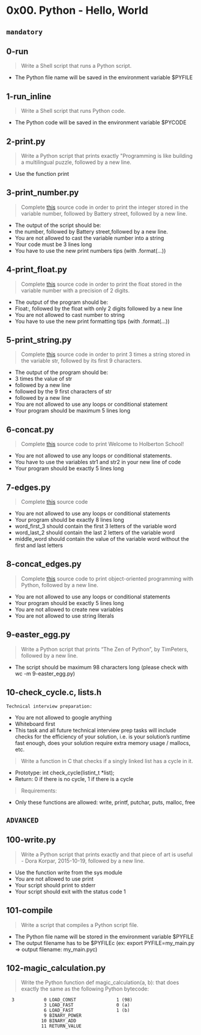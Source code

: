 # 0x00. Python - Hello, World

## ```mandatory```

## 0-run

> Write a Shell script that runs a Python script.
- The Python file name will be saved in the environment variable $PYFILE

## 1-run_inline

> Write a Shell script that runs Python code.
- The Python code will be saved in the environment variable $PYCODE

## 2-print.py

> Write a Python script that prints exactly "Programming is like building a multilingual puzzle, followed by a new line.
- Use the function print

## 3-print_number.py

> Complete [this](https://github.com/holbertonschool/0x00.py/blob/master/3-print_number.py) source code in order to print the integer stored in the variable number, followed by Battery street, followed by a new line.
- The output of the script should be:
- the number, followed by Battery street,followed by a new line.
- You are not allowed to cast the variable number into a string
- Your code must be 3 lines long
- You have to use the new print numbers tips (with .format(...))

## 4-print_float.py

> Complete [this](https://github.com/holbertonschool/0x00.py/blob/master/4-print_float.py) source code in order to print the float stored in the variable number with a precision of 2 digits.
- The output of the program should be:
- Float:, followed by the float with only 2 digits followed by a new line
- You are not allowed to cast number to string
- You have to use the new print formatting tips (with .format(...))

## 5-print_string.py

> Complete [this](https://github.com/holbertonschool/0x00.py/blob/master/5-print_string.py) source code in order to print 3 times a string stored in the variable str, followed by its first 9 characters.
- The output of the program should be:
- 3 times the value of str
- followed by a new line
- followed by the 9 first characters of str
- followed by a new line
- You are not allowed to use any loops or conditional statement
- Your program should be maximum 5 lines long
##  6-concat.py

> Complete [this](https://github.com/holbertonschool/0x00.py/blob/master/6-concat.py) source code to print Welcome to Holberton School!
- You are not allowed to use any loops or conditional statements.
- You have to use the variables str1 and str2 in your new line of code
- Your program should be exactly 5 lines long

## 7-edges.py

> Complete [this](https://github.com/holbertonschool/0x00.py/blob/master/7-edges.py) source code
- You are not allowed to use any loops or conditional statements
- Your program should be exactly 8 lines long
- word_first_3 should contain the first 3 letters of the variable word
- word_last_2 should contain the last 2 letters of the variable word
- middle_word should contain the value of the variable word without the first and last letters

## 8-concat_edges.py

> Complete [this](https://github.com/holbertonschool/0x00.py/blob/master/8-concat_edges.py) source code to print object-oriented programming with Python, followed by a new line.
- You are not allowed to use any loops or conditional statements
- Your program should be exactly 5 lines long
- You are not allowed to create new variables
- You are not allowed to use string literals
## 9-easter_egg.py

> Write a Python script that prints “The Zen of Python”, by TimPeters, followed by a new line.
- The script should be maximum 98 characters long (please check with wc -m 9-easter_egg.py)

## 10-check_cycle.c, lists.h

```Technical interview preparation:```
- You are not allowed to google anything
- Whiteboard first
- This task and all future technical interview prep tasks will include checks for the efficiency of your solution, i.e. is your solution’s runtime fast enough, does your solution require extra memory usage / mallocs, etc.
> Write a function in C that checks if a singly linked list has a cycle in it.
- Prototype: int check_cycle(listint_t *list);
- Return: 0 if there is no cycle, 1 if there is a cycle
> Requirements:
- Only these functions are allowed: write, printf, putchar, puts, malloc, free
## ``` ADVANCED ```
## 100-write.py
> Write a Python script that prints exactly and that piece of art is useful - Dora Korpar, 2015-10-19, followed by a new line.
- Use the function write from the sys module
- You are not allowed to use print
- Your script should print to stderr
- Your script should exit with the status code 1
## 101-compile
> Write a script that compiles a Python script file.
- The Python file name will be stored in the environment variable $PYFILE
- The output filename has to be $PYFILEc (ex: export PYFILE=my_main.py => output filename: my_main.pyc)
## 102-magic_calculation.py
> Write the Python function def magic_calculation(a, b): that does exactly the same as the following Python bytecode:
```
  3           0 LOAD_CONST               1 (98)
              3 LOAD_FAST                0 (a)
              6 LOAD_FAST                1 (b)
              9 BINARY_POWER
             10 BINARY_ADD
             11 RETURN_VALUE

```             
